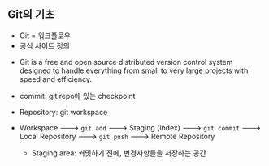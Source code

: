 ## Git의 기초

* Git = 워크플로우
* 공식 사이트 정의
- Git is a free and open source distributed version control system designed to handle everything from small to very large projects with speed and efficiency.

* commit: git repo에 있는 checkpoint
* Repository: git workspace


* Workspace ---> `git add` ---> Staging (index) ---> `git commit` ---> Local Repository ---> `git push` ---> Remote Repository
   * Staging area: 커밋하기 전에, 변경사항들을 저장하는 공간